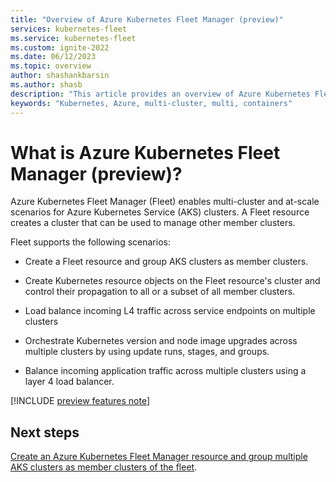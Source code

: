 ```yaml
---
title: "Overview of Azure Kubernetes Fleet Manager (preview)"
services: kubernetes-fleet
ms.service: kubernetes-fleet
ms.custom: ignite-2022
ms.date: 06/12/2023
ms.topic: overview
author: shashankbarsin
ms.author: shasb
description: "This article provides an overview of Azure Kubernetes Fleet Manager."
keywords: "Kubernetes, Azure, multi-cluster, multi, containers"
---
```


# What is Azure Kubernetes Fleet Manager (preview)?

Azure Kubernetes Fleet Manager (Fleet) enables multi-cluster and at-scale scenarios for Azure Kubernetes Service (AKS) clusters. A Fleet resource creates a cluster that can be used to manage other member clusters.

Fleet supports the following scenarios:

* Create a Fleet resource and group AKS clusters as member clusters.

* Create Kubernetes resource objects on the Fleet resource's cluster and control their propagation to all or a subset of all member clusters.

* Load balance incoming L4 traffic across service endpoints on multiple clusters

* Orchestrate Kubernetes version and node image upgrades across multiple clusters by using update runs, stages, and groups.

* Balance incoming application traffic across multiple clusters using a layer 4 load balancer.

[!INCLUDE [preview features note](./includes/preview/preview-callout.md)]

## Next steps

[Create an Azure Kubernetes Fleet Manager resource and group multiple AKS clusters as member clusters of the fleet](./quickstart-create-fleet-and-members.md).